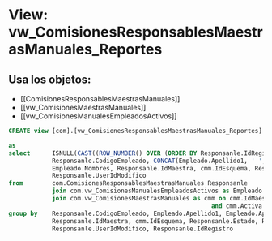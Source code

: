 # View: vw_ComisionesResponsablesMaestrasManuales_Reportes

## Usa los objetos:
- [[ComisionesResponsablesMaestrasManuales]]
- [[vw_ComisionesMaestrasManuales]]
- [[vw_ComisionesManualesEmpleadosActivos]]

```sql
CREATE view [com].[vw_ComisionesResponsablesMaestrasManuales_Reportes] 

as
select		ISNULL(CAST((ROW_NUMBER() OVER (ORDER BY Responsanle.IdRegistro)) AS INT), 0) AS Id, 
			Responsanle.CodigoEmpleado, CONCAT(Empleado.Apellido1, ' ',  Empleado.Apellido2) Apellidos, 
			Empleado.Nombres, Responsanle.IdMaestra, cmm.IdEsquema, Responsanle.Estado, Responsanle.FechaModificacion, 
			Responsanle.UserIdModifico
from		com.ComisionesResponsablesMaestrasManuales Responsanle
			join com.vw_ComisionesManualesEmpleadosActivos as Empleado on Empleado.CodigoEmpleado = Responsanle.CodigoEmpleado 
			join com.vw_ComisionesMaestrasManuales as cmm on cmm.IdMaestra = Responsanle.IdMaestra 
														and cmm.Activa = 1 and Activar = 1
group by	Responsanle.CodigoEmpleado, Empleado.Apellido1, Empleado.Apellido2,Empleado.Nombres,
			Responsanle.IdMaestra, cmm.IdEsquema, Responsanle.Estado, Responsanle.FechaModificacion, 
			Responsanle.UserIdModifico, Responsanle.IdRegistro


```
